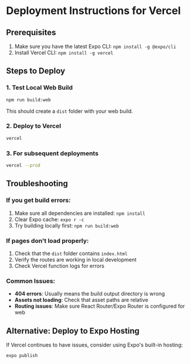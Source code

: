 # Deployment Instructions for Vercel

## Prerequisites
1. Make sure you have the latest Expo CLI: `npm install -g @expo/cli`
2. Install Vercel CLI: `npm install -g vercel`

## Steps to Deploy

### 1. Test Local Web Build
```bash
npm run build:web
```
This should create a `dist` folder with your web build.

### 2. Deploy to Vercel
```bash
vercel
```

### 3. For subsequent deployments
```bash
vercel --prod
```

## Troubleshooting

### If you get build errors:
1. Make sure all dependencies are installed: `npm install`
2. Clear Expo cache: `expo r -c`
3. Try building locally first: `npm run build:web`

### If pages don't load properly:
1. Check that the `dist` folder contains `index.html`
2. Verify the routes are working in local development
3. Check Vercel function logs for errors

### Common Issues:
- **404 errors**: Usually means the build output directory is wrong
- **Assets not loading**: Check that asset paths are relative
- **Routing issues**: Make sure React Router/Expo Router is configured for web

## Alternative: Deploy to Expo Hosting
If Vercel continues to have issues, consider using Expo's built-in hosting:
```bash
expo publish
``` 